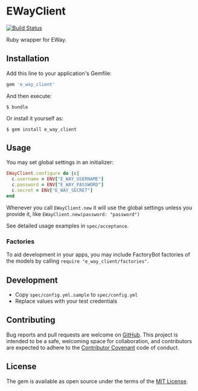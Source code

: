 # EWayClient

[![Build Status](https://travis-ci.org/bloom-solutions/e_way_client-ruby.svg?branch=master)](https://travis-ci.org/bloom-solutions/e_way_client-ruby)

Ruby wrapper for EWay.

## Installation

Add this line to your application's Gemfile:

```ruby
gem 'e_way_client'
```

And then execute:

    $ bundle

Or install it yourself as:

    $ gem install e_way_client

## Usage

You may set global settings in an initializer:

```ruby
EWayClient.configure do |c|
  c.username = ENV["E_WAY_USERNAME"]
  c.password = ENV["E_WAY_PASSWORD"]
  c.secret = ENV["E_WAY_SECRET"]
end
```

Whenever you call `EWayClient.new` it will use the global settings unless you provide it, like `EWayClient.new(password: "password")`

See detailed usage examples in `spec/acceptance`.

### Factories

To aid development in your apps, you may include FactoryBot factories of the models by calling `require "e_way_client/factories"`.

## Development

- Copy `spec/config.yml.sample` to `spec/config.yml`
- Replace values with your test credentials

## Contributing

Bug reports and pull requests are welcome on [GitHub](https://github.com/bloom-solutions/e_way_client-ruby). This project is intended to be a safe, welcoming space for collaboration, and contributors are expected to adhere to the [Contributor Covenant](http://contributor-covenant.org) code of conduct.


## License

The gem is available as open source under the terms of the [MIT License](http://opensource.org/licenses/MIT).

